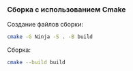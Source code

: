 ### Сборка с использованием Cmake
Создание файлов сборки:
```bash
cmake -G Ninja -S . -B build
```
Сборка:
```bash
cmake --build build
```
